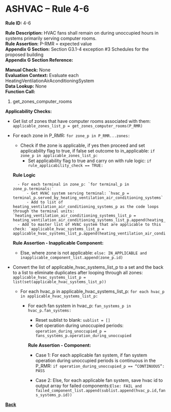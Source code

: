 # ASHVAC – Rule 4-6

**Rule ID:** 4-6
 
**Rule Description:** HVAC fans shall remain on during unoccupied hours in systems primarily serving computer rooms.  
**Rule Assertion:** P-RMR = expected value                                           
**Appendix G Section:** Section G3.1-4 exception #3 Schedules for the proposed building  
**Appendix G Section Reference:**  

**Manual Check:** None  
**Evaluation Context:** Evaluate each HeatingVentilationAirAconditioningSystem  
**Data Lookup:** None  
**Function Call:** 

1. get_zones_computer_rooms

**Applicability Checks:** 
- Get list of zones that have computer rooms associated with them: `applicable_zones_list_p = get_zones_computer_rooms(P_RMR)`
- For each zone in P_RMR: `for zone_p in P_RMR...zones:`
    - Check if the zone is applicable, if yes then proceed and set applicability flag to true, if false set outcome to in_applicable: `if zone_p in applicable_zones_list_p:`
        - Set applicability flag to true and carry on with rule logic: `if rule_applicability_check == TRUE:`
   
    **Rule Logic**
    
        - For each terminal in zone_p: `for terminal_p in zone_p.terminals:`
            - Get HVAC system serving terminal: `hvac_p = terminal_p.served_by_heating_ventilation_air_conditioning_systems`
            - Add to list of heating_ventilation_air_conditioning_systems_p as the code loops through the terminal units: `heating_ventilation_air_conditioning_systems_list_p = heating_ventilation_air_conditioning_systems_list_p.append(heating_ventilation_air_conditioning_systems_p)`                    
        - Add to master list of HVAC system that are applicable to this check: `applicable_hvac_systems_list_p = applicable_hvac_systems_list_p.append(heating_ventilation_air_conditioning_systems_list_p)`         
    
    **Rule Assertion - Inapplicable Component:**
    - Else, where zone is not applicable: `else: IN_APPLICABLE and inapplicable_component_list.append(zone_p.id)`

- Convert the list of applicable_hvac_systems_list_p to a set and the back to a list to eliminate duplicates after looping through all zones: 
 `applicable_hvac_systems_list_p = list(set(applicable_hvac_systems_list_p))`                             
  - For each hvac_p in applicable_hvac_systems_list_p: `for each hvac_p in applicable_hvac_systems_list_p:`                         
    - For each fan system in hvac_p: `fan_systems_p in hvac_p.fan_systems:`
        - Reset sublist to blank: `sublist = []`
        - Get operation during unoccupied periods: `operation_during_unoccupied_p = fans_systems_p.operation_during_unoccupied`

                
        **Rule Assertion - Component:**
        - Case 1: For each applicable fan system, if fan system operation during unoccupied periods is continuous in the P_RMR: `if operation_during_unoccupied_p == “CONTINUOUS”: PASS`

        - Case 2: Else, for each applicable fan system, save hvac id to output array for failed components:`Else: FAIL and failed_component_list.append(sublist.append(hvac_p.id,fans_systems_p.id))`

**[Back](../_toc.md)**